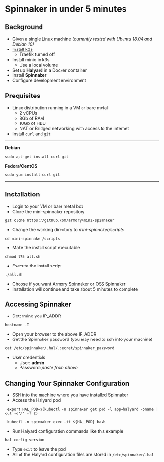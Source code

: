 # Spinnaker in under 5 minutes

## Background
* Given a single Linux machine (_currently tested with Ubuntu 18.04 and Debian 10)_
* [Install k3s](http://rancher.com)
  * Traefik turned off
* Install minio in k3s
  * Use a local volume
* Set up **Halyard** in a Docker container
* Install **Spinnaker**
* Configure development environment

## Prequisites
- Linux distribution running in a VM or bare metal
  - 2 vCPUs
  - 8Gb of RAM
  - 10Gb of HDD
  - NAT or Bridged networking with access to the internet
- Install `curl` and `git`
---
**Debian**

`sudo apt-get install curl git`

**Fedora/CentOS**

`sudo yum install curl git`

---

## Installation
- Login to your VM or bare metal box
- Clone the mini-spinnaker repository

`git clone https://github.com/armory/mini-spinnaker`

- Change the working directory to _mini-spinnaker/scripts_

`cd mini-spinnaker/scripts`

- Make the install script executable

`chmod 775 all.sh`

- Execute the install script

`./all.sh`

- Choose if you want Armory Spinnaker or OSS Spinnaker
- Installation will continue and take about 5 minutes to complete

## Accessing Spinnaker
- Determine you IP_ADDR

`hostname -I`

- Open your browser to the above IP_ADDR
- Get the Spinnaker password (you may need to ssh into your machine)

`cat /etc/spinnaker/.hal/.secret/spinnaker_password`

- User credentials
  - User: **admin**
  - Password: _paste from above_

## Changing Your Spinnaker Configuration
- SSH into the machine where you have installed Spinnaker
- Access the Halyard pod

` export HAL_POD=$(kubectl -n spinnaker get pod -l app=halyard -oname | cut -d'/' -f 2)`

` kubectl -n spinnaker exec -it ${HAL_POD} bash` 

- Run Halyard configuration commands like this example

`hal config version`

- Type `exit` to leave the pod
- All of the Halyard configuration files are stored in `/etc/spinnaker/.hal`






